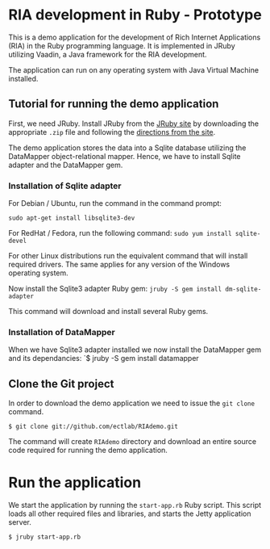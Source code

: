 # RIA development in Ruby - Prototype

This is a demo application for the development of Rich Internet Applications (RIA) in the Ruby programming language. It is implemented in JRuby utilizing Vaadin, a Java framework for the RIA development.

The application can run on any operating system with Java Virtual Machine installed.

## Tutorial for running the demo application

First, we need JRuby.
Install JRuby from the [JRuby site](http://jruby.org) by downloading the appropriate `.zip` file and following the [directions from the site](http://jruby.org/#2).

The demo application stores the data into a Sqlite database utilizing the DataMapper object-relational mapper. Hence, we have to install Sqlite adapter and the DataMapper gem.

### Installation of Sqlite adapter
  For Debian / Ubuntu, run the command in the command prompt:

  `sudo apt-get install libsqlite3-dev`

  For RedHat / Fedora, run the following command:
  `sudo yum install sqlite-devel`

For other Linux distributions run the equivalent command that will install required drivers. The same applies for any version of the Windows operating system.

Now install the Sqlite3 adapter Ruby gem:
`jruby -S gem install dm-sqlite-adapter`

This command will download and install several Ruby gems.

### Installation of DataMapper
When we have Sqlite3 adapter installed we now install the DataMapper gem and its dependancies:
      `$ jruby -S gem install datamapper



## Clone the Git project
In order to download the demo application we need to issue the `git clone` command.

  `$ git clone git://github.com/ectlab/RIAdemo.git`

The command will create  `RIAdemo` directory and download an entire source code required for running the demo application.

# Run the application

We start the application by running the `start-app.rb` Ruby script. This script loads all other required files and libraries, and starts the Jetty application server.

  `$ jruby start-app.rb`


